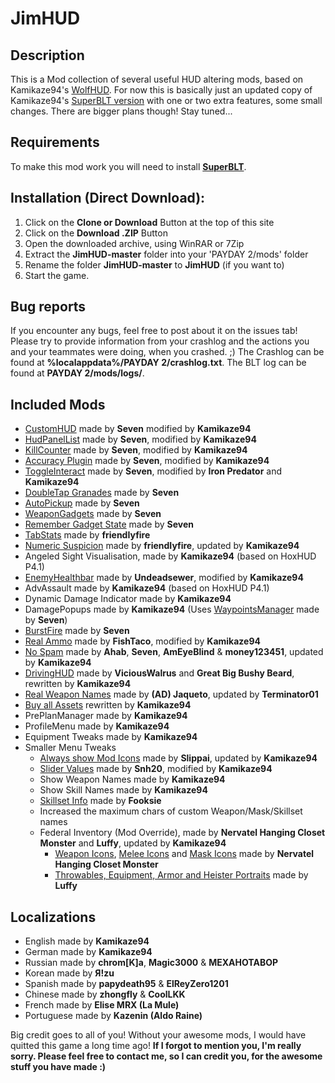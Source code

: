 # JimHUD

## Description

This is a Mod collection of several useful HUD altering mods, based on Kamikaze94's [WolfHUD](https://github.com/Kamikaze94/WolfHUD).
For now this is basically just an updated copy of Kamikaze94's [SuperBLT version](https://github.com/Kamikaze94/WolfHUD/tree/superblt) with one or two extra features, some small changes.
There are bigger plans though! Stay tuned...

## Requirements

To make this mod work you will need to install __[SuperBLT](https://superblt.znix.xyz)__.

## Installation (Direct Download):

1. Click on the **Clone or Download** Button at the top of this site
2. Click on the **Download .ZIP** Button
3. Open the downloaded archive, using WinRAR or 7Zip
4. Extract the **JimHUD-master** folder into your 'PAYDAY 2/mods' folder
5. Rename the folder **JimHUD-master** to **JimHUD** (if you want to)
6. Start the game.

## Bug reports

If you encounter any bugs, feel free to post about it on the issues tab!
Please try to provide information from your crashlog and the actions you and your teammates were doing, when you crashed. ;)
The Crashlog can be found at **%localappdata%/PAYDAY 2/crashlog.txt**.
The BLT log can be found at **PAYDAY 2/mods/logs/**.

## Included Mods

* [CustomHUD](https://bitbucket.org/pjal3urb/customhud/src) made by **Seven** modified by **Kamikaze94**
* [HudPanelList](https://bitbucket.org/pjal3urb/hudlist/src/) made by **Seven**, modified by **Kamikaze94**
* [KillCounter](https://bitbucket.org/pjal3urb/customhud/src) made by **Seven**, modified by **Kamikaze94**
* [Accuracy Plugin](https://bitbucket.org/pjal3urb/customhud/src) made by **Seven**, modified by **Kamikaze94**
* [ToggleInteract](https://bitbucket.org/pjal3urb/toggleinteract/src) made by **Seven**, modified by **Iron Predator** and **Kamikaze94**
* [DoubleTap Granades](https://bitbucket.org/pjal3urb/doubletapgrenades/src) made by **Seven**
* [AutoPickup](https://bitbucket.org/pjal3urb/autopickup/src) made by **Seven**
* [WeaponGadgets](https://bitbucket.org/pjal3urb/gadgets) made by **Seven**
* [Remember Gadget State](https://bitbucket.org/pjal3urb/persistentgadgets/src) made by **Seven**
* [TabStats](https://steamcommunity.com/app/218620/discussions/15/618463738399320805/) made by **friendIyfire**
* [Numeric Suspicion](https://github.com/cjur3/GageHud) made by **friendIyfire**, updated by **Kamikaze94**
* Angeled Sight Visualisation, made by **Kamikaze94** (based on HoxHUD P4.1)
* [EnemyHealthbar](https://modworkshop.net/mydownloads.php?action=view_down&did=15157) made by **Undeadsewer**, modified by **Kamikaze94**
* AdvAssault made by **Kamikaze94** (based on HoxHUD P4.1)
* Dynamic Damage Indicator made by **Kamikaze94**
* DamagePopups made by **Kamikaze94** (Uses [WaypointsManager](https://bitbucket.org/pjal3urb/waypoints) made by **Seven**)
* [BurstFire](https://bitbucket.org/pjal3urb/burstfire/src) made by **Seven**
* [Real Ammo](https://modworkshop.net/mydownloads.php?action=view_down&did=15108) made by **FishTaco**, modified by **Kamikaze94**
* [No Spam](http://steamcommunity.com/app/218620/discussions/15/618457398976607330/) made by **Ahab**, **Seven**, **AmEyeBlind** & **money123451**, updated by **Kamikaze94**
* [DrivingHUD](https://modworkshop.net/mydownloads.php?action=view_down&did=12982) made by **ViciousWalrus** and **Great Big Bushy Beard**, rewritten by **Kamikaze94**
* [Real Weapon Names](http://modworkshop.net/mydownloads.php?action=view_down&did=15433) made by **(AD) Jaqueto**, updated by **Terminator01**
* [Buy all Assets](http://steamcommunity.com/app/218620/discussions/15/618458030689719683/) rewritten by **Kamikaze94**
* PrePlanManager made by **Kamikaze94**
* ProfileMenu made by **Kamikaze94**
* Equipment Tweaks made by **Kamikaze94**
* Smaller Menu Tweaks
  * [Always show Mod Icons](http://modworkshop.net/mydownloads.php?action=view_down&did=13975) made by **Slippai**, updated by **Kamikaze94**
  * [Slider Values](http://modworkshop.net/mydownloads.php?action=view_down&did=14800) made by **Snh20**, modified by **Kamikaze94**
  * Show Weapon Names made by **Kamikaze94**
  * Show Skill Names made by **Kamikaze94**
  * [Skillset Info](http://modworkshop.net/mydownloads.php?action=view_down&did=15294) made by **Fooksie**
  * Increased the maximum chars of custom Weapon/Mask/Skillset names
  * Federal Inventory (Mod Override), made by **Nervatel Hanging Closet Monster** and **Luffy**, updated by **Kamikaze94**
    * [Weapon Icons](https://modworkshop.net/mydownloads.php?action=view_down&did=14240), [Melee Icons](http://modworkshop.net/mydownloads.php?action=view_down&did=13910) and [Mask Icons](http://modworkshop.net/mydownloads.php?action=view_down&did=13911) made by **Nervatel Hanging Closet Monster**
    * [Throwables, Equipment, Armor and Heister Portraits](http://modworkshop.net/mydownloads.php?action=view_down&did=13916) made by **Luffy**

## Localizations

* English made by **Kamikaze94**
* German made by **Kamikaze94**
* Russian made by **chrom[K]a**, **Magic3000** & **MEXAHOTABOP**
* Korean made by **Я!zu**
* Spanish made by **papydeath95** & **ElReyZero1201**
* Chinese made by **zhongfly** & **CoolLKK**
* French made by **Elise MRX (La Mule)**
* Portuguese made by **Kazenin (Aldo Raine)**

Big credit goes to all of you!
Without your awesome mods, I would have quitted this game a long time ago!
**If I forgot to mention you, I'm really sorry.
Please feel free to contact me, so I can credit you, for the awesome stuff you have made :)**
